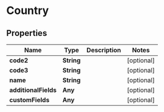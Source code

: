 

# Country


## Properties

Name | Type | Description | Notes
------------ | ------------- | ------------- | -------------
**code2** | **String** |  |  [optional]
**code3** | **String** |  |  [optional]
**name** | **String** |  |  [optional]
**additionalFields** | **Any** |  |  [optional]
**customFields** | **Any** |  |  [optional]



